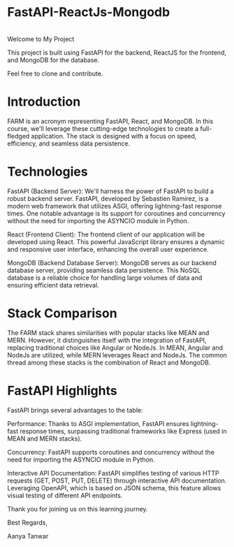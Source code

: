 # FastAPI-ReactJs-Mongodb #

<br>
Welcome to My Project 
 
This project is built using FastAPI for the backend, ReactJS for the frontend, and MongoDB for the database.

Feel free to clone and contribute.

# Introduction #
FARM is an acronym representing FastAPI, React, and MongoDB. In this course, we'll leverage these cutting-edge technologies to create a full-fledged application. The stack is designed with a focus on speed, efficiency, and seamless data persistence.

# Technologies #
FastAPI (Backend Server): We'll harness the power of FastAPI to build a robust backend server. FastAPI, developed by Sebastien Ramirez, is a modern web framework that utilizes ASGI, offering lightning-fast response times. One notable advantage is its support for coroutines and concurrency without the need for importing the ASYNCIO module in Python.

React (Frontend Client): The frontend client of our application will be developed using React. This powerful JavaScript library ensures a dynamic and responsive user interface, enhancing the overall user experience.

MongoDB (Backend Database Server): MongoDB serves as our backend database server, providing seamless data persistence. This NoSQL database is a reliable choice for handling large volumes of data and ensuring efficient data retrieval.

# Stack Comparison #
The FARM stack shares similarities with popular stacks like MEAN and MERN. However, it distinguishes itself with the integration of FastAPI, replacing traditional choices like Angular or NodeJs. In MEAN, Angular and NodeJs are utilized, while MERN leverages React and NodeJs. The common thread among these stacks is the combination of React and MongoDB.

# FastAPI Highlights #
FastAPI brings several advantages to the table:

Performance: Thanks to ASGI implementation, FastAPI ensures lightning-fast response times, surpassing traditional frameworks like Express (used in MEAN and MERN stacks).

Concurrency: FastAPI supports coroutines and concurrency without the need for importing the ASYNCIO module in Python.

Interactive API Documentation: FastAPI simplifies testing of various HTTP requests (GET, POST, PUT, DELETE) through interactive API documentation. Leveraging OpenAPI, which is based on JSON schema, this feature allows visual testing of different API endpoints.



Thank you for joining us on this learning journey.

Best Regards,

Aanya Tanwar
